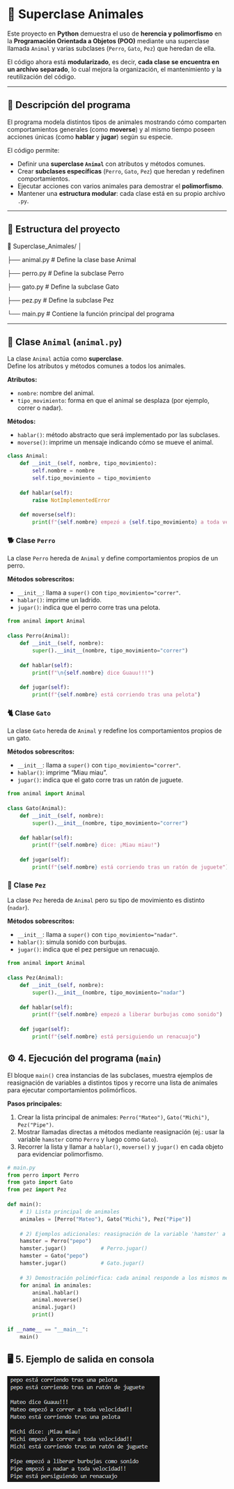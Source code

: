 # 🐾 Superclase Animales  

Este proyecto en **Python** demuestra el uso de **herencia y polimorfismo** en la **Programación Orientada a Objetos (POO)** mediante una superclase llamada `Animal` y varias subclases (`Perro`, `Gato`, `Pez`) que heredan de ella.  

El código ahora está **modularizado**, es decir, **cada clase se encuentra en un archivo separado**, lo cual mejora la organización, el mantenimiento y la reutilización del código.  

---

## 🧠 Descripción del programa  

El programa modela distintos tipos de animales mostrando cómo comparten comportamientos generales (como **moverse**) y al mismo tiempo poseen acciones únicas (como **hablar** y **jugar**) según su especie.  

El código permite:  
- Definir una **superclase `Animal`** con atributos y métodos comunes.  
- Crear **subclases específicas** (`Perro`, `Gato`, `Pez`) que heredan y redefinen comportamientos.  
- Ejecutar acciones con varios animales para demostrar el **polimorfismo**.  
- Mantener una **estructura modular**: cada clase está en su propio archivo `.py`.  

---

## 🧩 Estructura del proyecto  
📂 Superclase_Animales/
│

├── animal.py # Define la clase base Animal

├── perro.py # Define la subclase Perro

├── gato.py # Define la subclase Gato

├── pez.py # Define la subclase Pez

└── main.py # Contiene la función principal del programa




---

## 🦴 Clase `Animal` (`animal.py`)

La clase `Animal` actúa como **superclase**.  
Define los atributos y métodos comunes a todos los animales.  

**Atributos:**  
- `nombre`: nombre del animal.  
- `tipo_movimiento`: forma en que el animal se desplaza (por ejemplo, correr o nadar).  

**Métodos:**  
- `hablar()`: método abstracto que será implementado por las subclases.  
- `moverse()`: imprime un mensaje indicando cómo se mueve el animal.  

```python
class Animal:
    def __init__(self, nombre, tipo_movimiento):
        self.nombre = nombre
        self.tipo_movimiento = tipo_movimiento
    
    def hablar(self):
        raise NotImplementedError

    def moverse(self):
        print(f"{self.nombre} empezó a {self.tipo_movimiento} a toda velocidad!!")

```

### 🐕 Clase `Perro`

La clase `Perro` hereda de `Animal` y define comportamientos propios de un perro.

**Métodos sobrescritos:**
- `__init__`: llama a `super()` con `tipo_movimiento="correr"`.
- `hablar()`: imprime un ladrido.
- `jugar()`: indica que el perro corre tras una pelota.

```python
from animal import Animal

class Perro(Animal):
    def __init__(self, nombre):
        super().__init__(nombre, tipo_movimiento="correr")

    def hablar(self):
        print(f"\n{self.nombre} dice Guauu!!!")

    def jugar(self):
        print(f"{self.nombre} está corriendo tras una pelota")
```


### 🐈 Clase `Gato`

La clase `Gato` hereda de `Animal` y redefine los comportamientos propios de un gato.

**Métodos sobrescritos:**
- `__init__`: llama a `super()` con `tipo_movimiento="correr"`.
- `hablar()`: imprime “Miau miau”.
- `jugar()`: indica que el gato corre tras un ratón de juguete.

```python
from animal import Animal

class Gato(Animal):
    def __init__(self, nombre):
        super().__init__(nombre, tipo_movimiento="correr")

    def hablar(self):
        print(f"{self.nombre} dice: ¡Miau miau!")

    def jugar(self):
        print(f"{self.nombre} está corriendo tras un ratón de juguete")
```


### 🐠 Clase `Pez`

La clase `Pez` hereda de `Animal` pero su tipo de movimiento es distinto (`nadar`).

**Métodos sobrescritos:**
- `__init__`: llama a `super()` con `tipo_movimiento="nadar"`.
- `hablar()`: simula sonido con burbujas.
- `jugar()`: indica que el pez persigue un renacuajo.

```python
from animal import Animal

class Pez(Animal):
    def __init__(self, nombre):
        super().__init__(nombre, tipo_movimiento="nadar")

    def hablar(self):
        print(f"{self.nombre} empezó a liberar burbujas como sonido")

    def jugar(self):
        print(f"{self.nombre} está persiguiendo un renacuajo")
```


## ⚙️ 4. Ejecución del programa (`main`)

El bloque `main()` crea instancias de las subclases, muestra ejemplos de reasignación de variables a distintos tipos y recorre una lista de animales para ejecutar comportamientos polimórficos.

**Pasos principales:**
1. Crear la lista principal de animales: `Perro("Mateo")`, `Gato("Michi")`, `Pez("Pipe")`.
2. Mostrar llamadas directas a métodos mediante reasignación (ej.: usar la variable `hamster` como `Perro` y luego como `Gato`).
3. Recorrer la lista y llamar a `hablar()`, `moverse()` y `jugar()` en cada objeto para evidenciar polimorfismo.

```python
# main.py
from perro import Perro
from gato import Gato
from pez import Pez

def main():
    # 1) Lista principal de animales
    animales = [Perro("Mateo"), Gato("Michi"), Pez("Pipe")]
    
    # 2) Ejemplos adicionales: reasignación de la variable 'hamster' a distintos tipos
    hamster = Perro("pepo")
    hamster.jugar()           # Perro.jugar()
    hamster = Gato("pepo")
    hamster.jugar()           # Gato.jugar()

    # 3) Demostración polimórfica: cada animal responde a los mismos métodos de forma diferente
    for animal in animales:
        animal.hablar()
        animal.moverse()
        animal.jugar()
        print()

if __name__ == "__main__":
    main()

```


## 🖥️ 5. Ejemplo de salida en consola

![alt text](image.png)
